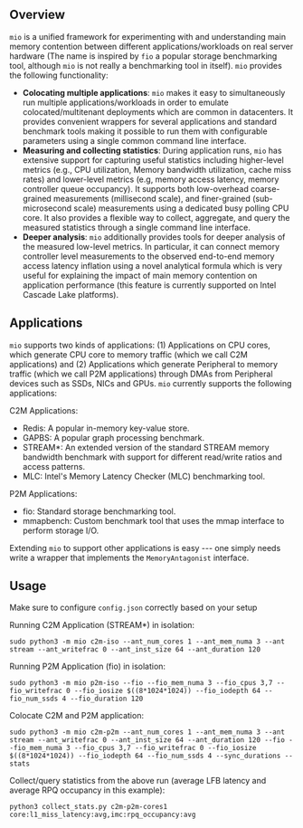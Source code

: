 ## Overview
`mio` is a unified framework for experimenting with and understanding main memory contention between different applications/workloads on real server hardware (The name is inspired by `fio` a popular storage benchmarking tool, although `mio` is not really a benchmarking tool in itself). `mio` provides the following functionality:

* **Colocating multiple applications**: `mio` makes it easy to simultaneously run multiple applications/workloads in order to emulate colocated/multitenant deployments which are common in datacenters. It provides convenient wrappers for several applications and standard benchmark tools making it possible to run them with configurable parameters using a single common command line interface.
* **Measuring and collecting statistics**: During application runs, `mio` has extensive support for capturing useful statistics including higher-level metrics (e.g., CPU utilization, Memory bandwidth utilization, cache miss rates) and lower-level metrics (e.g, memory access latency, memory controller queue occupancy). It supports both low-overhead coarse-grained measurements (millisecond scale), and finer-grained (sub-microsecond scale) measurements using a dedicated busy polling CPU core. It also provides a flexible way to collect, aggregate, and query the measured statistics through a single command line interface.
* **Deeper analysis**: `mio` additionally provides tools for deeper analysis of the measured low-level metrics. In particular, it can connect memory controller level measurements to the observed end-to-end memory access latency inflation using a novel analytical formula which is very useful for explaining the impact of main memory contention on application performance (this feature is currently supported on Intel Cascade Lake platforms).

## Applications
`mio` supports two kinds of applications: (1) Applications on CPU cores, which generate CPU core to memory traffic (which we call C2M applications) and (2) Applications which generate Peripheral to memory traffic (which we call P2M applications) through DMAs from Peripheral devices such as SSDs, NICs and GPUs. `mio` currently supports the following applications:

C2M Applications:
* Redis: A popular in-memory key-value store.
* GAPBS: A popular graph processing benchmark.
* STREAM*: An extended version of the standard STREAM memory bandwidth benchmark with support for different read/write ratios and access patterns.
* MLC: Intel's Memory Latency Checker (MLC) benchmarking tool.

P2M Applications:
* fio: Standard storage benchmarking tool.
* mmapbench: Custom benchmark tool that uses the mmap interface to perform storage I/O.

Extending `mio` to support other applications is easy --- one simply needs write a wrapper that implements the `MemoryAntagonist` interface.

## Usage

Make sure to configure `config.json` correctly based on your setup

Running C2M Application (STREAM*) in isolation:
```
sudo python3 -m mio c2m-iso --ant_num_cores 1 --ant_mem_numa 3 --ant stream --ant_writefrac 0 --ant_inst_size 64 --ant_duration 120
```

Running P2M Application (fio) in isolation:
```
sudo python3 -m mio p2m-iso --fio --fio_mem_numa 3 --fio_cpus 3,7 --fio_writefrac 0 --fio_iosize $((8*1024*1024)) --fio_iodepth 64 --fio_num_ssds 4 --fio_duration 120
```

Colocate C2M and P2M application:
```
sudo python3 -m mio c2m-p2m --ant_num_cores 1 --ant_mem_numa 3 --ant stream --ant_writefrac 0 --ant_inst_size 64 --ant_duration 120 --fio --fio_mem_numa 3 --fio_cpus 3,7 --fio_writefrac 0 --fio_iosize $((8*1024*1024)) --fio_iodepth 64 --fio_num_ssds 4 --sync_durations --stats
```

Collect/query statistics from the above run (average LFB latency and average RPQ occupancy in this example):
```
python3 collect_stats.py c2m-p2m-cores1 core:l1_miss_latency:avg,imc:rpq_occupancy:avg
```